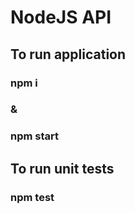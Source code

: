 # NodeJS API
## To run application
### npm i 
### &
### npm start

## To run unit tests
### npm test